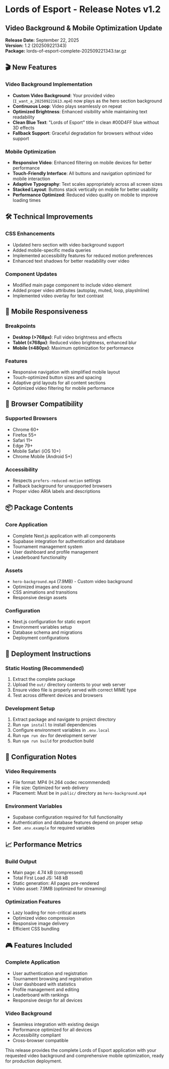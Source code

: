 # Lords of Esport - Release Notes v1.2

## Video Background & Mobile Optimization Update

**Release Date:** September 22, 2025  
**Version:** 1.2 (202509221343)  
**Package:** lords-of-esport-complete-202509221343.tar.gz

## 🎬 New Features

### Video Background Implementation
- **Custom Video Background**: Your provided video (`I_want_a_202509221613.mp4`) now plays as the hero section background
- **Continuous Loop**: Video plays seamlessly on repeat
- **Optimized Brightness**: Enhanced visibility while maintaining text readability
- **Clean Blue Text**: "Lords of Esport" title in clean #00D4FF blue without 3D effects
- **Fallback Support**: Graceful degradation for browsers without video support

### Mobile Optimization
- **Responsive Video**: Enhanced filtering on mobile devices for better performance
- **Touch-Friendly Interface**: All buttons and navigation optimized for mobile interaction
- **Adaptive Typography**: Text scales appropriately across all screen sizes
- **Stacked Layout**: Buttons stack vertically on mobile for better usability
- **Performance Optimized**: Reduced video quality on mobile to improve loading times

## 🛠️ Technical Improvements

### CSS Enhancements
- Updated hero section with video background support
- Added mobile-specific media queries
- Implemented accessibility features for reduced motion preferences
- Enhanced text shadows for better readability over video

### Component Updates
- Modified main page component to include video element
- Added proper video attributes (autoplay, muted, loop, playsInline)
- Implemented video overlay for text contrast

## 📱 Mobile Responsiveness

### Breakpoints
- **Desktop (>768px)**: Full video brightness and effects
- **Tablet (≤768px)**: Reduced video brightness, enhanced blur
- **Mobile (≤480px)**: Maximum optimization for performance

### Features
- Responsive navigation with simplified mobile layout
- Touch-optimized button sizes and spacing
- Adaptive grid layouts for all content sections
- Optimized video filtering for mobile performance

## 🎯 Browser Compatibility

### Supported Browsers
- Chrome 60+
- Firefox 55+
- Safari 11+
- Edge 79+
- Mobile Safari (iOS 10+)
- Chrome Mobile (Android 5+)

### Accessibility
- Respects `prefers-reduced-motion` settings
- Fallback background for unsupported browsers
- Proper video ARIA labels and descriptions

## 📦 Package Contents

### Core Application
- Complete Next.js application with all components
- Supabase integration for authentication and database
- Tournament management system
- User dashboard and profile management
- Leaderboard functionality

### Assets
- `hero-background.mp4` (7.9MB) - Custom video background
- Optimized images and icons
- CSS animations and transitions
- Responsive design assets

### Configuration
- Next.js configuration for static export
- Environment variables setup
- Database schema and migrations
- Deployment configurations

## 🚀 Deployment Instructions

### Static Hosting (Recommended)
1. Extract the complete package
2. Upload the `out/` directory contents to your web server
3. Ensure video file is properly served with correct MIME type
4. Test across different devices and browsers

### Development Setup
1. Extract package and navigate to project directory
2. Run `npm install` to install dependencies
3. Configure environment variables in `.env.local`
4. Run `npm run dev` for development server
5. Run `npm run build` for production build

## 🔧 Configuration Notes

### Video Requirements
- File format: MP4 (H.264 codec recommended)
- File size: Optimized for web delivery
- Placement: Must be in `public/` directory as `hero-background.mp4`

### Environment Variables
- Supabase configuration required for full functionality
- Authentication and database features depend on proper setup
- See `.env.example` for required variables

## 📈 Performance Metrics

### Build Output
- Main page: 4.74 kB (compressed)
- Total First Load JS: 148 kB
- Static generation: All pages pre-rendered
- Video asset: 7.9MB (optimized for streaming)

### Optimization Features
- Lazy loading for non-critical assets
- Optimized video compression
- Responsive image delivery
- Efficient CSS bundling

## 🎮 Features Included

### Complete Application
- User authentication and registration
- Tournament browsing and registration
- User dashboard with statistics
- Profile management and editing
- Leaderboard with rankings
- Responsive design for all devices

### Video Background
- Seamless integration with existing design
- Performance optimized for all devices
- Accessibility compliant
- Cross-browser compatible

This release provides the complete Lords of Esport application with your requested video background and comprehensive mobile optimization, ready for production deployment.
